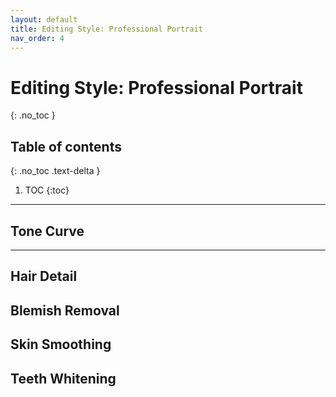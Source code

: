 ```yaml
---
layout: default
title: Editing Style: Professional Portrait
nav_order: 4
---
```


# Editing Style: Professional Portrait
{: .no_toc }

## Table of contents
{: .no_toc .text-delta }

1. TOC
{:toc}

---

## Tone Curve


---

## Hair Detail

## Blemish Removal

## Skin Smoothing

## Teeth Whitening

